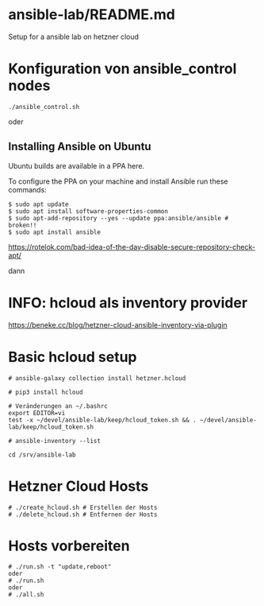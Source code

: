 # ansible-lab/README.md
Setup for a ansible lab on hetzner cloud


# Konfiguration von ansible_control nodes
```
./ansible_control.sh
```

oder

## Installing Ansible on Ubuntu
Ubuntu builds are available in a PPA here.

To configure the PPA on your machine and install Ansible run these commands:
```
$ sudo apt update
$ sudo apt install software-properties-common
$ sudo apt-add-repository --yes --update ppa:ansible/ansible # broken!!
$ sudo apt install ansible
```

https://rotelok.com/bad-idea-of-the-day-disable-secure-repository-check-apt/

dann 

# INFO: hcloud als inventory provider
https://beneke.cc/blog/hetzner-cloud-ansible-inventory-via-plugin


# Basic hcloud setup
```
# ansible-galaxy collection install hetzner.hcloud

# pip3 install hcloud

# Veränderungen an ~/.bashrc
export EDITOR=vi
test -x ~/devel/ansible-lab/keep/hcloud_token.sh && . ~/devel/ansible-lab/keep/hcloud_token.sh

# ansible-inventory --list
```

```
cd /srv/ansible-lab
```

# Hetzner Cloud Hosts
```
# ./create_hcloud.sh # Erstellen der Hosts
# ./delete_hcloud.sh # Entfernen der Hosts
```
# Hosts vorbereiten
```
# ./run.sh -t "update,reboot" 
oder
# ./run.sh
oder
# ./all.sh
```
